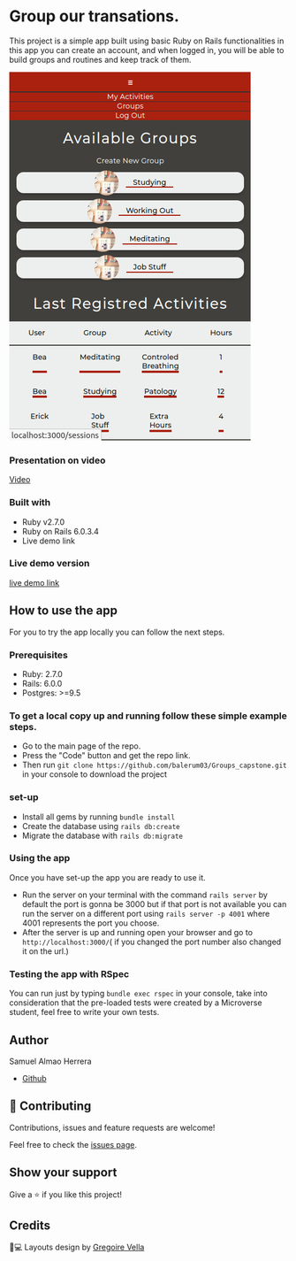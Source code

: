 # Group our transations.
This project is a simple app built using basic Ruby on Rails functionalities in this app you can create an account, and when logged in, you will be able to  build groups and routines and keep track of them.


![screenshot](app/assets/images/Index.png)
### Presentation on video
[Video](https://agile-depths-52362.herokuapp.com/)
### Built with
- Ruby v2.7.0
- Ruby on Rails 6.0.3.4
- Live demo link
### Live demo version
[live demo link](https://agile-depths-52362.herokuapp.com/)
## How to use the app
For you to try the app locally you can follow the next steps.
### Prerequisites
- Ruby: 2.7.0
- Rails: 6.0.0
- Postgres: >=9.5
### To get a local copy up and running follow these simple example steps.
- Go to the main page of the repo.
- Press the "Code" button and get the repo link.
- Then run `git clone https://github.com/balerum03/Groups_capstone.git` in your console to download the project
### set-up
- Install all gems by running  `bundle install `
- Create the database using `rails db:create `
- Migrate the database with `rails db:migrate `
### Using the app
Once you have set-up the app you are ready to use it.
- Run the server on your terminal with the command `rails server` by default the port is gonna be 3000 but if that port is not available you can run the server on a different port using `rails server -p 4001` where 4001 represents the port you choose.
- After the server is up and running open your browser and go to `http://localhost:3000/`( if you changed the port number also changed it on the url.)
### Testing the app with RSpec
You can run just by typing `bundle exec rspec` in your console, take into consideration that the pre-loaded tests were created by a Microverse student, feel free to write your own tests.

## Author
Samuel Almao Herrera
- [Github](https://github.com/SigmaSam)

## 🤝 Contributing

Contributions, issues and feature requests are welcome!

Feel free to check the [issues page](issues/).

## Show your support

Give a ⭐️ if you like this project!


## Credits

📄💻 Layouts design by <a href="https://www.behance.net/gregoirevella" target="_blank">Gregoire Vella</a>
